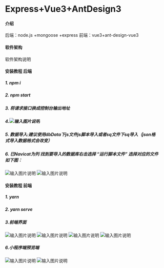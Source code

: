 # Express+Vue3+AntDesign3

#### 介绍
后端：node.js +mongoose +express
前端：vue3+ant-design-vue3

#### 软件架构
软件架构说明


#### 安装教程 后端

##### 1.  npm i
##### 2.  npm start
##### 3. 将请求接口换成控制台输出地址

##### 4.![输入图片说明](https://images.gitee.com/uploads/images/2021/0716/111807_c2945dc1_5452088.png "屏幕截图.png")

##### 5. 数据导入:建议使用dbData下js文件js脚本导入或者sq文件下sq导入（json格式导入数据格式会改变）
##### 6. 已Navicat为列 找到要导入的数据库右击选择 “运行脚本文件” 选择对应的文件 如下图：
![输入图片说明](public/image/image_5.png)
![输入图片说明](public/image/image_6.png)

#### 安装教程 前端

##### 1.  yarn
##### 2.  yarn serve


##### 3.前端界面
![输入图片说明](public/image/image_1.png)
![输入图片说明](public/image/image_2.png)
![输入图片说明](public/image/image_3.png)
![输入图片说明](public/image/image_4.png)


##### 6.小程序端预览端

![输入图片说明](public/image/wx.png)
![输入图片说明](public/image/wx_2.png)



